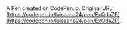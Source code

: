 # 

A Pen created on CodePen.io. Original URL: [https://codepen.io/luisaana24/pen/ExQdaZP](https://codepen.io/luisaana24/pen/ExQdaZP).

